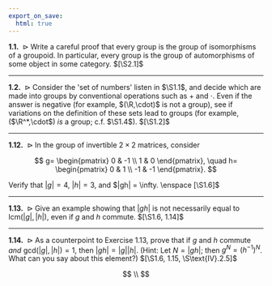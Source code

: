 ```yaml
---
export_on_save:
  html: true
---
```

<style>
.katex-display { overflow: auto hidden }
img { display: block; margin: 0 auto }
.tikz { display: flex; justify-content: center; align-items: center }
</style>

$\textbf{1.1.} \enspace \triangleright$ Write a careful proof that every group is the group of isomorphisms of a groupoid. In particular, every group is the group of automorphisms of some object in some category. $[\S2.1]$

---

$\textbf{1.2.} \enspace \triangleright$ Consider the 'set of numbers' listen in $\S1.1$, and decide which are made into groups by conventional operations such as $+$ and $\cdot$. Even if the answer is negative (for example, $(\R,\cdot)$ is not a group), see if variations on the definition of these sets lead to groups (for example, ($\R^*,\cdot$) _is_ a group; c.f. $\S1.4$). $[\S1.2]$

---

$\textbf{1.12.} \enspace \triangleright$ In the group of invertible $2 \times 2$ matrices, consider

$$
g=
\begin{pmatrix}
  0 & -1 \\
  1 & 0
\end{pmatrix}, \quad 
h=
\begin{pmatrix}
  0 & 1 \\
  -1 & -1
\end{pmatrix}.
$$

Verify that $|g| = 4$, $|h| = 3$, and $|gh| = \infty. \enspace [\S1.6]$ 

---

$\textbf{1.13.} \enspace \triangleright$ Give an example showing that $|gh|$ is not necessarily equal to $\text{lcm}(|g|, |h|)$, even if $g$ and $h$ commute. $[\S1.6, 1.14]$

---

$\textbf{1.14.} \enspace \triangleright$ As a counterpoint to Exercise $1.13$, prove that if $g$ and $h$ commute _and_ $\text{gcd}(|g|,|h|) = 1$, then $|gh| = |g| |h|$. (Hint: Let $N = |gh|$; then $g^N = (h^{-1})^N$. What can you say about this element?) $[\S1.6, 1.15, \S\text{IV}.2.5]$

$$
\\
$$